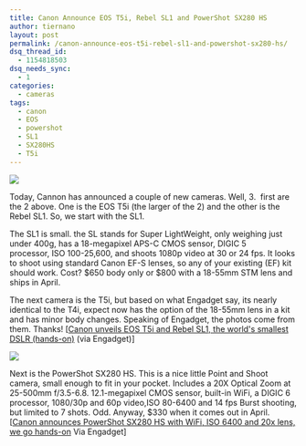 ```yaml
---
title: Canon Announce EOS T5i, Rebel SL1 and PowerShot SX280 HS
author: tiernano
layout: post
permalink: /canon-announce-eos-t5i-rebel-sl1-and-powershot-sx280-hs/
dsq_thread_id:
  - 1154818503
dsq_needs_sync:
  - 1
categories:
  - cameras
tags:
  - canon
  - EOS
  - powershot
  - SL1
  - SX280HS
  - T5i
---
```

![](https://images.tiernanotoole.net/Image/?inputImage=geekphotographer/canondsc069551-300x199.jpg)

Today, Cannon has announced a couple of new cameras. Well, 3.  first are the 2 above. One is the EOS T5i (the larger of the 2) and the other is the Rebel SL1. So, we start with the SL1.

The SL1 is small. the SL stands for Super LightWeight, only weighing just under 400g, has a 18-megapixel APS-C CMOS sensor, DIGIC 5 processor, ISO 100-25,600, and shoots 1080p video at 30 or 24 fps. It looks to shoot using standard Canon EF-S lenses, so any of your existing (EF) kit should work. Cost? $650 body only or $800 with a 18-55mm STM lens and ships in April.

The next camera is the T5i, but based on what Engadget say, its nearly identical to the T4i, expect now has the option of the 18-55mm lens in a kit and has minor body changes. Speaking of Engadget, the photos come from them. Thanks! [[Canon unveils EOS T5i and Rebel SL1, the world's smallest DSLR (hands-on)][1] (via Engadget)]

![](https://images.tiernanotoole.net/Image/?inputImage=geekphotographer/canondsc07081-300x199.jpg)

Next is the PowerShot SX280 HS. This is a nice little Point and Shoot camera, small enough to fit in your pocket. Includes a 20X Optical Zoom at 25-500mm f/3.5-6.8. 12.1-megapixel CMOS sensor, built-in WiFi, a DIGIC 6 processor, 1080/30p and 60p video,ISO 80-6400 and 14 fps Burst shooting, but limited to 7 shots. Odd. Anyway, $330 when it comes out in April.  
[[Canon announces PowerShot SX280 HS with WiFi, ISO 6400 and 20x lens, we go hands-on][3] Via Engadget]

 [1]: http://www.engadget.com/2013/03/21/canon-eos-rebel-sl1-t5i/
 [2]: http://www.geekphotographer.com/wp-content/uploads/2013/03/canondsc07081.jpg
 [3]: http://www.engadget.com/2013/03/21/canon-powershot-sx280-hs-hands-on/